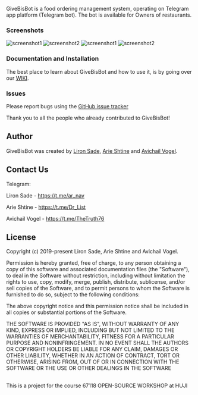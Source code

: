 GiveBisBot is a food ordering management system, operating on Telegram app platform (Telegram bot). The bot is available for Owners of restaurants.

### Screenshots
![screenshot1](screenshots/start.jpg?raw=true "start")
![screenshot2](screenshots/1.jpg?raw=true "welcome msg")
![screenshot1](screenshots/2.jpg?raw=true "close order")
![screenshot2](screenshots/3.jpg?raw=true "thank you")

### Documentation and Installation
The best place to learn about GiveBisBot and how to use it, is by going over our [WIKI](https://github.cs.huji.ac.il/liron/GiveBisBot/wiki).

### Issues
Please report bugs using the [GitHub issue tracker](https://github.cs.huji.ac.il/liron/GiveBisBot/issues)

Thank you to all the people who already contributed to GiveBisBot!

## Author
GiveBisBot was created by [Liron Sade](https://github.cs.huji.ac.il/liron), [Arie Shtine](https://github.cs.huji.ac.il/arie-shtine) and [Avichail Vogel](https://github.cs.huji.ac.il/avichail).

## Contact Us
Telegram:

Liron Sade - https://t.me/ar_nav

Arie Shtine - https://t.me/Dr_List

Avichail Vogel - https://t.me/TheTruth76


## License
Copyright (c) 2019-present Liron Sade, Arie Shtine and Avichail Vogel.

Permission is hereby granted, free of charge, to any person obtaining a copy of this software and associated documentation files (the "Software"), to deal in the Software without restriction, including without limitation the rights to use, copy, modify, merge, publish, 
distribute, sublicense, and/or sell copies of the Software, and to permit persons to whom the Software is furnished to do so, subject to 
the following conditions:

The above copyright notice and this permission notice shall be included in all copies or substantial portions of the Software.

THE SOFTWARE IS PROVIDED "AS IS", WITHOUT WARRANTY OF ANY KIND, EXPRESS OR IMPLIED, INCLUDING BUT NOT LIMITED TO THE WARRANTIES OF 
MERCHANTABILITY, FITNESS FOR A PARTICULAR PURPOSE AND NONINFRINGEMENT. IN NO EVENT SHALL THE AUTHORS OR COPYRIGHT HOLDERS BE LIABLE FOR ANY CLAIM, DAMAGES OR OTHER LIABILITY, WHETHER IN AN ACTION OF CONTRACT, TORT OR OTHERWISE, ARISING FROM, OUT OF OR IN CONNECTION WITH THE 
SOFTWARE OR THE USE OR OTHER DEALINGS IN THE SOFTWARE

##

This is a project for the course 67118 OPEN-SOURCE WORKSHOP at HUJI
